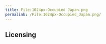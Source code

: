 ```yaml
---
title: File:1024px-Occupied Japan.png
permalink: /File:1024px-Occupied_Japan.png/
---
```


## Licensing